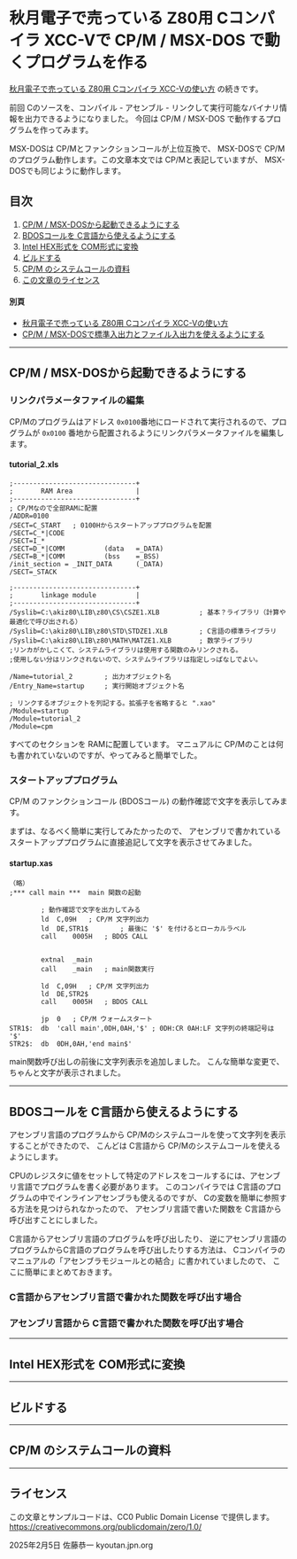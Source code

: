 # 秋月電子で売っている Z80用 Cコンパイラ XCC-Vで CP/M / MSX-DOS で動くプログラムを作る
[秋月電子で売っている Z80用 Cコンパイラ XCC-Vの使い方](https://github.com/KyoichiSato/akizuki-Z80-C-tutorial1) の続きです。

前回 Cのソースを、コンパイル - アセンブル - リンクして実行可能なバイナリ情報を出力できるようになりました。
今回は CP/M / MSX-DOS で動作するプログラムを作ってみます。

MSX-DOSは CP/Mとファンクションコールが上位互換で、
MSX-DOSで CP/Mのプログラム動作します。この文章本文では CP/Mと表記していますが、
MSX-DOSでも同じように動作します。

## 目次
1. [CP/M / MSX-DOSから起動できるようにする](#CP/M-/-MSX-DOSから起動できるようにする)
1. [BDOSコールを C言語から使えるようにする](#BDOSコールを-C言語から使えるようにする)
1. [Intel HEX形式を COM形式に変換](#Intel-HEX形式を-COM形式に変換)
1. [ビルドする](#ビルドする)
1. [CP/M のシステムコールの資料](#CP/M-のシステムコールの資料)
1. [この文章のライセンス](#ライセンス)

#### 別頁
- [秋月電子で売っている Z80用 Cコンパイラ XCC-Vの使い方](https://github.com/KyoichiSato/akizuki-Z80-C-tutorial1)
- [CP/M / MSX-DOSで標準入出力とファイル入出力を使えるようにする]()

------

## CP/M / MSX-DOSから起動できるようにする
### リンクパラメータファイルの編集
CP/Mのプログラムはアドレス `0x0100`番地にロードされて実行されるので、プログラムが `0x0100`
 番地から配置されるようにリンクパラメータファイルを編集します。

#### tutorial_2.xls
```
;-------------------------------+
;       RAM Area                |
;-------------------------------+
; CP/Mなので全部RAMに配置
/ADDR=0100
/SECT=C_START   ; 0100Hからスタートアッププログラムを配置
/SECT=C_*|CODE
/SECT=I_*
/SECT=D_*|COMM          (data   =_DATA)
/SECT=B_*|COMM          (bss    =_BSS)
/init_section = _INIT_DATA      (_DATA)
/SECT=_STACK

;-------------------------------+
;       linkage module          |
;-------------------------------+
/Syslib=C:\akiz80\LIB\z80\CS\CSZE1.XLB          ; 基本？ライブラリ（計算や最適化で呼び出される）
/Syslib=C:\akiz80\LIB\z80\STD\STDZE1.XLB        ; C言語の標準ライブラリ
/Syslib=C:\akiz80\LIB\z80\MATH\MATZE1.XLB       ; 数学ライブラリ
;リンカがかしこくて、システムライブラリは使用する関数のみリンクされる。
;使用しない分はリンクされないので、システムライブラリは指定しっぱなしでよい。

/Name=tutorial_2        ; 出力オブジェクト名
/Entry_Name=startup     ; 実行開始オブジェクト名

; リンクするオブジェクトを列記する。拡張子を省略すると ".xao"
/Module=startup
/Module=tutorial_2
/Module=cpm
```
すべてのセクションを RAMに配置しています。
マニュアルに CP/Mのことは何も書かれていないのですが、やってみると簡単でした。

### スタートアッププログラム
CP/M のファンクションコール (BDOSコール) の動作確認で文字を表示してみます。

まずは、なるべく簡単に実行してみたかったので、
アセンブリで書かれているスタートアッププログラムに直接追記して文字を表示させてみました。

#### startup.xas
```
（略）
;*** call main ***  main 関数の起動

        ; 動作確認で文字を出力してみる
        ld	C,09H	; CP/M 文字列出力
        ld	DE,STR1$        ; 最後に '$' を付けるとローカルラベル
        call	0005H	; BDOS CALL


        extnal  _main
        call    _main	; main関数実行

        ld	C,09H	; CP/M 文字列出力
        ld	DE,STR2$
        call	0005H	; BDOS CALL

        jp	0	; CP/M ウォームスタート
STR1$:	db	'call main',0DH,0AH,'$' ; 0DH:CR 0AH:LF 文字列の終端記号は '$'
STR2$:	db	0DH,0AH,'end main$'
```
main関数呼び出しの前後に文字列表示を追加しました。
こんな簡単な変更で、ちゃんと文字が表示されました。

------

## BDOSコールを C言語から使えるようにする
アセンブリ言語のプログラムから CP/Mのシステムコールを使って文字列を表示することができたので、
こんどは C言語から CP/Mのシステムコールを使えるようにします。

CPUのレジスタに値をセットして特定のアドレスをコールするには、アセンブリ言語でプログラムを書く必要があります。
このコンパイラでは C言語のプログラムの中でインラインアセンブラも使えるのですが、
Cの変数を簡単に参照する方法を見つけられなかったので、
アセンブリ言語で書いた関数を C言語から呼び出すことにしました。

C言語からアセンブリ言語のプログラムを呼び出したり、
逆にアセンブリ言語のプログラムからC言語のプログラムを呼び出したりする方法は、
Cコンパイラのマニュアルの「アセンブラモジュールとの結合」に書かれていましたので、
ここに簡単にまとめておきます。

### C言語からアセンブリ言語で書かれた関数を呼び出す場合

### アセンブリ言語から C言語で書かれた関数を呼び出す場合

------

## Intel HEX形式を COM形式に変換
------
## ビルドする
------
## CP/M のシステムコールの資料

------

## ライセンス
この文章とサンプルコードは、CC0 Public Domain License で提供します。
https://creativecommons.org/publicdomain/zero/1.0/

2025年2月5日 佐藤恭一 kyoutan.jpn.org

